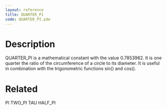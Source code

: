 ```yaml
---
layout: reference
title: QUARTER_PI
code: QUARTER_PI.pde
---
```


# Description

QUARTER_PI is a mathematical constant with the value 0.7853982. It is one quarter the ratio of the circumference of a circle to its diameter. It is useful in combination with the trigonometric functions sin() and cos(). 

# Related

PI
TWO_PI
TAU
HALF_PI
